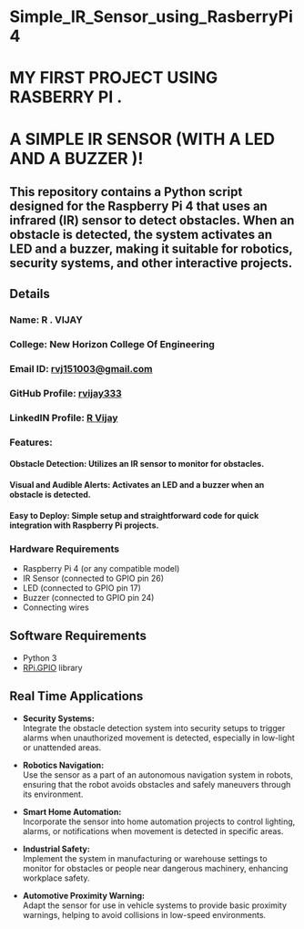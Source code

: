 # Simple_IR_Sensor_using_RasberryPi4

# MY FIRST PROJECT USING RASBERRY PI .
# A SIMPLE IR SENSOR (WITH A LED AND A BUZZER )!

## This repository contains a Python script designed for the Raspberry Pi 4 that uses an infrared (IR) sensor to detect obstacles. When an obstacle is detected, the system activates an LED and a buzzer, making it suitable for robotics, security systems, and other interactive projects.
## Details

### Name: R . VIJAY
### College: New Horizon College Of Engineering
### Email ID: rvj151003@gmail.com
### GitHub Profile: [rvijay333](https://github.com/rvijay333)
### LinkedIN Profile: [R Vijay](https://www.linkedin.com/in/r-vijay-5085022a4)

### Features:
#### Obstacle Detection: Utilizes an IR sensor to monitor for obstacles.
#### Visual and Audible Alerts: Activates an LED and a buzzer when an obstacle is detected.
#### Easy to Deploy: Simple setup and straightforward code for quick integration with Raspberry Pi projects.

### Hardware Requirements

- Raspberry Pi 4 (or any compatible model)
- IR Sensor (connected to GPIO pin 26)
- LED (connected to GPIO pin 17)
- Buzzer (connected to GPIO pin 24)
- Connecting wires

 
## Software Requirements

- Python 3
- [RPi.GPIO](https://pypi.org/project/RPi.GPIO/) library


## Real Time Applications

- **Security Systems:**  
  Integrate the obstacle detection system into security setups to trigger alarms when unauthorized movement is detected, especially in low-light or unattended areas.

- **Robotics Navigation:**  
  Use the sensor as a part of an autonomous navigation system in robots, ensuring that the robot avoids obstacles and safely maneuvers through its environment.

- **Smart Home Automation:**  
  Incorporate the sensor into home automation projects to control lighting, alarms, or notifications when movement is detected in specific areas.

- **Industrial Safety:**  
  Implement the system in manufacturing or warehouse settings to monitor for obstacles or people near dangerous machinery, enhancing workplace safety.

- **Automotive Proximity Warning:**  
  Adapt the sensor for use in vehicle systems to provide basic proximity warnings, helping to avoid collisions in low-speed environments.


